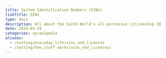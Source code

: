 ```yaml
---
title: System Identification Numbers (SINs)
linkTitle: SINs
type: docs
description: All about the Sixth World's all-pervasive citizenship ID
date: 2024-03-19
categories: sprawlpedia
aliases: 
  - /setting/everyday_life/sins_and_licences
  - /setting/how_stuff_works/sins_and_licences/
---
```


